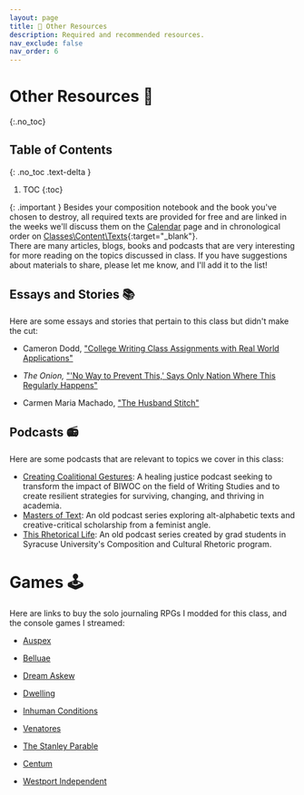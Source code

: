 ```yaml
---
layout: page
title: 🎒 Other Resources
description: Required and recommended resources.
nav_exclude: false
nav_order: 6
---
```


# Other Resources 🎒
{:.no_toc}

## Table of Contents
{: .no_toc .text-delta }

1. TOC
{:toc}

{: .important }
Besides your composition notebook and the book you've chosen to destroy, all required texts are provided for free and are linked in the weeks we'll discuss them on the [Calendar](/calendar.md) page and in chronological order on [Classes\Content\Texts](#){:target="_blank"}.
\
There are many articles, blogs, books and podcasts that are very interesting for more reading on the topics discussed in class. If you have suggestions about materials to share, please let me know, and I'll add it to the list!

## Essays and Stories 📚

Here are some essays and stories that pertain to this class but didn't make the cut:

- Cameron Dodd, ["College Writing Class Assignments with Real World Applications"](https://www.mcsweeneys.net/articles/college-writing-class-assignments-with-real-world-applications)

- *The Onion,* ["'No Way to Prevent This,' Says Only Nation Where This Regularly Happens"](https://theonion.com/no-way-to-prevent-this-says-only-nation-where-this-r-1819576527/)


- Carmen Maria Machado, ["The Husband Stitch"](#)


## Podcasts 📻

Here are some podcasts that are relevant to topics we cover in this class:

- [Creating Coalitional Gestures](https://sparkactivism.com/ccgpodcast/): A healing justice podcast seeking to transform the impact of BIWOC on the field of Writing Studies and to create resilient strategies for surviving, changing, and thriving in academia. 
- [Masters of Text](https://www.mastersoftext.com/): An old podcast series exploring alt-alphabetic texts and creative-critical scholarship from a feminist angle.
- [This Rhetorical Life](https://podcasts.apple.com/ie/podcast/this-rhetorical-life/id606979709): An old podcast series created by grad students in Syracuse University's Composition and Cultural Rhetoric program. 



# Games 🕹️

Here are links to buy the solo journaling RPGs I modded for this class, and the console games I streamed: 

- [Auspex](https://goodluckpress.co/products/auspex?_pos=1&_psq=auspex&_ss=e&_v=1.0)
- [Belluae](https://goodluckpress.co/products/belluae)
- [Dream Askew](https://buriedwithoutceremony.com/dream-askew)
- [Dwelling](https://goodluckpress.co/products/dwelling?_pos=1&_psq=dwelling&_ss=e&_v=1.0)
- [Inhuman Conditions](https://www.robots.management/)
- [Venatores](https://goodluckpress.co/products/venatores?pr_prod_strat=jac&pr_rec_id=3373e4029&pr_rec_pid=8022533406914&pr_ref_pid=8022521151682&pr_seq=uniform)


- [The Stanley Parable]()
- [Centum]()
- [Westport Independent](#)